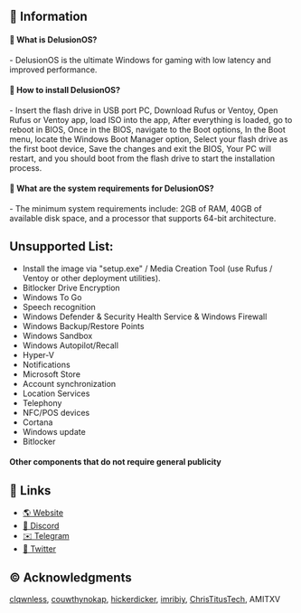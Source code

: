 ## 📌 Information
<div class="whatDeluos">
  <h4>🤔 What is DelusionOS?</h4>
  <p>- DelusionOS is the ultimate Windows for gaming with low latency and improved performance.</p>
</div>

<div class="installDeluos">
  <h4>🤔 How to install DelusionOS?</h4>
  <p>- Insert the flash drive in USB port PC, Download Rufus or Ventoy, Open Rufus or Ventoy app, load ISO into the app, After everything is loaded, go to reboot in BIOS, Once in the BIOS, navigate to the Boot options, In the Boot menu, locate the Windows Boot Manager option, Select your flash drive as the first boot device, Save the changes and exit the BIOS, Your PC will restart, and you should boot from the flash drive to start the installation process.</p>
</div>

<div class="requirementsDeluos">
  <h4>🤔 What are the system requirements for DelusionOS?</h4>
  <p>- The minimum system requirements include: 2GB of RAM, 40GB of available disk space, and a processor that supports 64-bit architecture.</p>
</div>

## Unsupported List:
- Install the image via "setup.exe" / Media Creation Tool (use Rufus / Ventoy or other deployment utilities).
- Bitlocker Drive Encryption
- Windows To Go
- Speech recognition
- Windows Defender & Security Health Service & Windows Firewall
- Windows Backup/Restore Points
- Windows Sandbox
- Windows Autopilot/Recall
- Hyper-V
- Notifications
- Microsoft Store
- Account synchronization
- Location Services
- Telephony
- NFC/POS devices
- Cortana
- Windows update
- Bitlocker
#### Other components that do not require general publicity

## 🔗 Links
- [🌎 Website](https://deluos.vercel.app/)
- [🤖 Discord](https://dsc.gg/delusionos/)
- [✉️ Telegram](https://t.me/DelusionOS/)
- [🐤 Twitter](https://x.com/DelusionLLC)

## ©️ Acknowledgments
[clqwnless](https://github.com/clqwnless),
[couwthynokap](https://github.com/couwthynokap),
[hickerdicker](https://github.com/hickerdicker),
[imribiy](https://github.com/imribiy),
[ChrisTitusTech](https://github.com/ChrisTitusTech),
AMITXV
